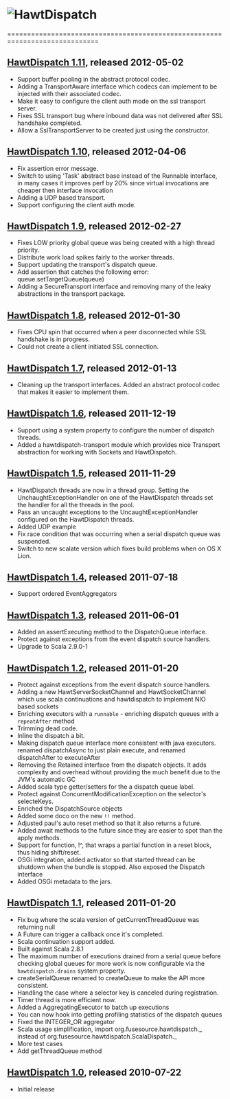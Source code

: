 # ![HawtDispatch](http://hawtdispatch.fusesource.org/images/project-logo.png)
=============================================================================

## [HawtDispatch 1.11](http://hawtdispatch.fusesource.org/blog/releases/release-1-11.html), released 2012-05-02

* Support buffer pooling in the abstract protocol codec.
* Adding a TransportAware interface which codecs can implement to be injected with their associated codec.
* Make it easy to configure the client auth mode on the ssl transport server.
* Fixes SSL transport bug where inbound data was not delivered after SSL handshake completed.
* Allow a SslTransportServer to be created just using the constructor.

## [HawtDispatch 1.10](http://hawtdispatch.fusesource.org/blog/releases/release-1-10.html), released 2012-04-06

* Fix assertion error message.
* Switch to using 'Task' abstract base instead of the Runnable interface, in many cases it improves perf by 20% since virtual invocations are cheaper then interface invocation
* Adding a UDP based transport.
* Support configuring the client auth mode.

## [HawtDispatch 1.9](http://hawtdispatch.fusesource.org/blog/releases/release-1-9.html), released 2012-02-27

* Fixes LOW priority global queue was being created with a high thread priority.
* Distribute work load spikes fairly to the worker threads.
* Support updating the transport's dispatch queue.
* Add assertion that catches the following error: queue.setTargetQueue(queue)
* Adding a SecureTransport interface and removing many of the leaky abstractions in the transport package.

## [HawtDispatch 1.8](http://hawtdispatch.fusesource.org/blog/releases/release-1-8.html), released 2012-01-30

* Fixes CPU spin that occurred when a peer disconnected while SSL handshake is in progress.
* Could not create a client initiated SSL connection.

## [HawtDispatch 1.7](http://hawtdispatch.fusesource.org/blog/releases/release-1-7.html), released 2012-01-13

* Cleaning up the transport interfaces. Added an abstract protocol codec that makes it easier to implement them.

## [HawtDispatch 1.6](http://hawtdispatch.fusesource.org/blog/releases/release-1-6.html), released 2011-12-19

* Support using a system property to configure the number of dispatch threads.
* Added a hawtdispatch-transport module which provides nice Transport abstraction for working with Sockets and HawtDispatch.

## [HawtDispatch 1.5](http://hawtdispatch.fusesource.org/blog/releases/release-1-5.html), released 2011-11-29

* HawtDispatch threads are now in a thread group.  Setting the UnchaughtExceptionHandler on one of the HawtDispatch threads set the handler for all the threads in the pool.
* Pass an uncaught exceptions to the UncaughtExceptionHandler configured on the HawtDispatch threads.
* Added UDP example
* Fix race condition that was occurring when a serial dispatch queue was suspended.
* Switch to new scalate version which fixes build problems when on OS X Lion.

## [HawtDispatch 1.4](http://hawtdispatch.fusesource.org/blog/releases/release-1-4.html), released 2011-07-18

* Support ordered EventAggregators

## [HawtDispatch 1.3](http://hawtdispatch.fusesource.org/blog/releases/release-1-3.html), released 2011-06-01

* Added an assertExecuting method to the DispatchQueue interface.
* Protect against exceptions from the event dispatch source handlers.
* Upgrade to Scala 2.9.0-1

## [HawtDispatch 1.2](http://hawtdispatch.fusesource.org/blog/releases/release-1-2.html), released 2011-01-20

* Protect against exceptions from the event dispatch source handlers.
* Adding a new HawtServerSocketChannel and HawtSocketChannel which use scala continuations and hawtdispatch to implement NIO based sockets
* Enriching executors with a `runnable` - enriching dispatch queues with a `repeatAfter` method
* Trimming dead code.
* Inline the dispatch a bit.
* Making dispatch queue interface more consistent with java executors.  renamed dispatchAsync to just plain execute, and renamed dispatchAfter to executeAfter
* Removing the Retained interface from the dispatch objects.  It adds complexity and overhead without providing the much benefit due to the JVM's automatic GC
* Added scala type getter/setters for the a dispatch queue label.
* Protect against ConcurrentModificationException on the selector's selecteKeys.
* Enriched the DispatchSource objects
* Added some doco on the new `!!` method.
* Adjusted paul's auto reset method so that it also returns a future.
* Added await methods to the future since they are easier to spot than the apply methods.
* Support for function, !^, that wraps a partial function in a reset block, thus hiding shift/reset.
* OSGi integration, added activator so that started thread can be shutdown when the bundle is stopped.  Also exposed the Dispatch interface
* Added OSGi metadata to the jars.

## [HawtDispatch 1.1](http://hawtdispatch.fusesource.org/blog/releases/release-1-1.html), released 2011-01-20

* Fix bug where the scala version of getCurrentThreadQueue was returning null
* A Future can trigger a callback once it's completed.
* Scala continuation support added.
* Built against Scala 2.8.1
* The maximum number of executions drained from a serial queue before checking 
  global queues for more work is now configurable via the `hawtdispatch.drains` 
  system property.
* createSerialQueue renamed to createQueue to make the API more consistent.
* Handling the case where a selector key is canceled during registration.
* Timer thread is more efficient now.
* Added a AggregatingExecutor to batch up executions
* You can now hook into getting profiling statistics of the dispatch queues
* Fixed the INTEGER_OR aggregator
* Scala usage simplification, import org.fusesource.hawtdispatch._ instead of 
  org.fusesource.hawtdispatch.ScalaDispatch._ 
* More test cases
* Add getThreadQueue method

## [HawtDispatch 1.0](http://hawtdispatch.fusesource.org/blog/releases/release-1-0.html), released 2010-07-22

* Initial release